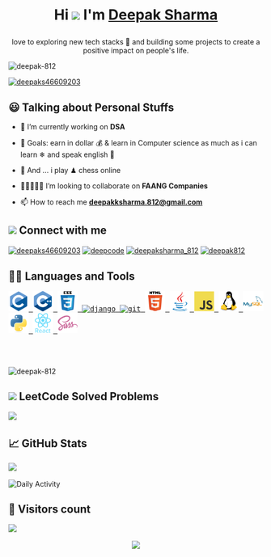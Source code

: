 # <p align="center">Hi <img src="https://emojis.slackmojis.com/emojis/images/1577305505/7373/hand_wave.gif?1577305505" width="50" /> I'm [Deepak Sharma](https://github.com/deepak-812/)</p>

<p align="center">love to exploring new tech stacks 🚀 and building some projects to create a positive impact on people's life.</p>

<p align="left"> <img src="https://komarev.com/ghpvc/?username=deepak-812&label=Profile%20views&color=0e75b6&style=flat" alt="deepak-812" /> </p>

<p align="left"> <a href="https://twitter.com/deepaks46609203" target="blank"><img src="https://img.shields.io/twitter/follow/deepaks46609203?logo=twitter&style=for-the-badge" alt="deepaks46609203" /></a> </p>

## 😃 Talking about Personal Stuffs

- 🔭 I’m currently working on **DSA**

- 🎯 Goals: earn in dollar 💰 & learn in Computer science as much as i can learn ❄ and speak english 🚀

- 🎲 And ... i play ♟ chess online

- 👨🏽‍🤝‍👨🏼 I’m looking to collaborate on **FAANG Companies**

- 📫 How to reach me **deepakksharma.812@gmail.com**

## <img src="https://cdn.iconscout.com/icon/free/png-256/connection-nodes-communication-network-seo-social-community-relation-23379.png" width="40"> Connect with me
<p align="left">
<a href="https://twitter.com/deepaks46609203" target="blank"><img align="center" src="https://raw.githubusercontent.com/rahuldkjain/github-profile-readme-generator/master/src/images/icons/Social/twitter.svg" alt="deepaks46609203" height="30" width="40" /></a>
<a href="https://linkedin.com/in/deepcode" target="blank"><img align="center" src="https://raw.githubusercontent.com/rahuldkjain/github-profile-readme-generator/master/src/images/icons/Social/linked-in-alt.svg" alt="deepcode" height="30" width="40" /></a>
<a href="https://instagram.com/deepaksharma_812" target="blank"><img align="center" src="https://raw.githubusercontent.com/rahuldkjain/github-profile-readme-generator/master/src/images/icons/Social/instagram.svg" alt="deepaksharma_812" height="30" width="40" /></a>
<a href="https://www.codechef.com/users/deepak812" target="blank"><img align="center" src="https://cdn.jsdelivr.net/npm/simple-icons@3.1.0/icons/codechef.svg" alt="deepak812" height="30" width="40" /></a>
</p>

## 👨‍💻 Languages and Tools
<p></p>
<kbd><p align="left"> <a href="https://www.cprogramming.com/" target="_blank" rel="noreferrer"> <img src="https://raw.githubusercontent.com/devicons/devicon/master/icons/c/c-original.svg" alt="c" width="40" height="40"/> </a> <a href="https://www.w3schools.com/cpp/" target="_blank" rel="noreferrer"> <img src="https://raw.githubusercontent.com/devicons/devicon/master/icons/cplusplus/cplusplus-original.svg" alt="cplusplus" width="40" height="40"/> </a> <a href="https://www.w3schools.com/css/" target="_blank" rel="noreferrer"> <img src="https://raw.githubusercontent.com/devicons/devicon/master/icons/css3/css3-original-wordmark.svg" alt="css3" width="40" height="40"/> </a> <a href="https://www.djangoproject.com/" target="_blank" rel="noreferrer"> <img src="https://cdn.worldvectorlogo.com/logos/django.svg" alt="django" width="40" height="40"/> </a> <a href="https://git-scm.com/" target="_blank" rel="noreferrer"> <img src="https://www.vectorlogo.zone/logos/git-scm/git-scm-icon.svg" alt="git" width="40" height="40"/> </a> <a href="https://www.w3.org/html/" target="_blank" rel="noreferrer"> <img src="https://raw.githubusercontent.com/devicons/devicon/master/icons/html5/html5-original-wordmark.svg" alt="html5" width="40" height="40"/> </a> <a href="https://www.java.com" target="_blank" rel="noreferrer"> <img src="https://raw.githubusercontent.com/devicons/devicon/master/icons/java/java-original.svg" alt="java" width="40" height="40"/> </a> <a href="https://developer.mozilla.org/en-US/docs/Web/JavaScript" target="_blank" rel="noreferrer"> <img src="https://raw.githubusercontent.com/devicons/devicon/master/icons/javascript/javascript-original.svg" alt="javascript" width="40" height="40"/> </a> <a href="https://www.linux.org/" target="_blank" rel="noreferrer"> <img src="https://raw.githubusercontent.com/devicons/devicon/master/icons/linux/linux-original.svg" alt="linux" width="40" height="40"/> </a> <a href="https://www.mysql.com/" target="_blank" rel="noreferrer"> <img src="https://raw.githubusercontent.com/devicons/devicon/master/icons/mysql/mysql-original-wordmark.svg" alt="mysql" width="40" height="40"/> </a> <a href="https://www.python.org" target="_blank" rel="noreferrer"> <img src="https://raw.githubusercontent.com/devicons/devicon/master/icons/python/python-original.svg" alt="python" width="40" height="40"/> </a> <a href="https://reactjs.org/" target="_blank" rel="noreferrer"> <img src="https://raw.githubusercontent.com/devicons/devicon/master/icons/react/react-original-wordmark.svg" alt="react" width="40" height="40"/> </a> <a href="https://sass-lang.com" target="_blank" rel="noreferrer"> <img src="https://raw.githubusercontent.com/devicons/devicon/master/icons/sass/sass-original.svg" alt="sass" width="40" height="40"/> </a> </p></kbd>
<br><br>

<p><img align="center" src="https://github-readme-stats.vercel.app/api/top-langs?username=deepak-812&show_icons=true&locale=en&layout=compact" alt="deepak-812" /></p>


## <img src="https://cdn.iconscout.com/icon/free/png-256/leetcode-3521542-2944960.png" width="40"> LeetCode Solved Problems
  
<p float="left">
  <img src="https://leetcard.jacoblin.cool/deepak812?theme=dark&font=Adamina" width="418" />
</p>

## 📈 GitHub Stats
<p float="left">
  <img src="https://github-readme-streak-stats.herokuapp.com/?user=deepak-812&theme=dark&font=Adamina" width="422" />
</p>

![Daily Activity](https://activity-graph.herokuapp.com/graph?username=deepak-812&bg_color=000000&color=fff&line=0194dd&point=5194f0&area=true)

## 👀 Visitors count

<img src="https://profile-counter.glitch.me/deepak-812/count.svg" />

<p align="center">
<img src="https://media2.giphy.com/media/VObHs6oqEWFNe/giphy.gif?cid=790b761167bbbf64202e4bf0dd9747db8e3d0cebcfaf9761&amp;rid=giphy.gif&amp" width="400"></p>

